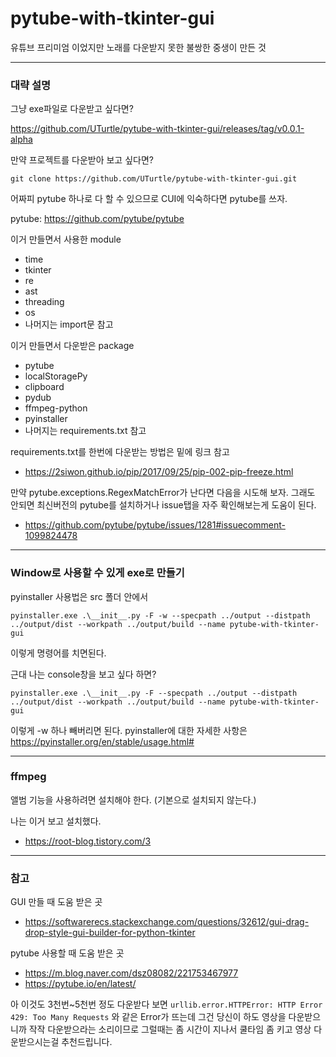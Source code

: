 # pytube-with-tkinter-gui
유튜브 프리미엄 이었지만 노래를 다운받지 못한 불쌍한 중생이 만든 것

---

### 대략 설명

그냥 exe파일로 다운받고 싶다면?

https://github.com/UTurtle/pytube-with-tkinter-gui/releases/tag/v0.0.1-alpha

만약 프로젝트를 다운받아 보고 싶다면?

`git clone https://github.com/UTurtle/pytube-with-tkinter-gui.git`

어짜피 pytube 하나로 다 할 수 있으므로 CUI에 익숙하다면 pytube를 쓰자.

pytube: https://github.com/pytube/pytube

이거 만들면서 사용한 module
- time
- tkinter
- re
- ast
- threading
- os
- 나머지는 import문 참고

이거 만들면서 다운받은 package
- pytube 
- localStoragePy
- clipboard
- pydub
- ffmpeg-python
- pyinstaller
- 나머지는 requirements.txt 참고

requirements.txt를 한번에 다운받는 방법은 밑에 링크 참고
- https://2siwon.github.io/pip/2017/09/25/pip-002-pip-freeze.html


만약 pytube.exceptions.RegexMatchError가 난다면 다음을 시도해 보자.
그래도 안되면 최신버전의 pytube를 설치하거나 issue탭을 자주 확인해보는게 도움이 된다.
- https://github.com/pytube/pytube/issues/1281#issuecomment-1099824478


---

### Window로 사용할 수 있게 exe로 만들기


pyinstaller 사용법은
src 폴더 안에서

`pyinstaller.exe .\__init__.py -F -w --specpath ../output --distpath ../output/dist --workpath ../output/build --name pytube-with-tkinter-gui`

이렇게 명령어를 치면된다.

근대 나는 console창을 보고 싶다 하면?

`pyinstaller.exe .\__init__.py -F --specpath ../output --distpath ../output/dist --workpath ../output/build --name pytube-with-tkinter-gui`

이렇게 -w 하나 빼버리면 된다.
pyinstaller에 대한 자세한 사항은
https://pyinstaller.org/en/stable/usage.html#

---

### ffmpeg

앨범 기능을 사용하려면 설치해야 한다. (기본으로 설치되지 않는다.)

나는 이거 보고 설치했다.
- https://root-blog.tistory.com/3

---

### 참고

GUI 만들 때 도움 받은 곳
- https://softwarerecs.stackexchange.com/questions/32612/gui-drag-drop-style-gui-builder-for-python-tkinter

pytube 사용할 때 도움 받은 곳
- https://m.blog.naver.com/dsz08082/221753467977
- https://pytube.io/en/latest/

아 이것도 3천번~5천번 정도 다운받다 보면 `urllib.error.HTTPError: HTTP Error 429: Too Many Requests` 와 같은 Error가 뜨는데
그건 당신이 하도 영상을 다운받으니까 작작 다운받으라는 소리이므로 그럴때는 좀 시간이 지나서 쿨타임 좀 키고 영상 다운받으시는걸 추천드립니다.
